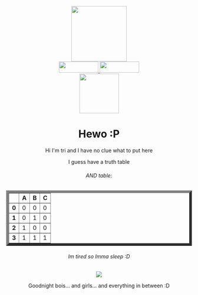 <div id="header" align="center">
    <img src="assets/fox_ears.gif" width="150" />
</div>

<div id="links" align="center">
    <a href="https://youtube.com/channel/UCQOCttekYgat-mh467A0wDQ">
        <img src="https://img.shields.io/badge/YouTube-red?style=for-the-badge&logo=youtube&logoColor=white" height="30" width="107"/>
    </a>
    <a href="https://github.com/TriFoxi">
        <img src="https://img.shields.io/badge/Github-pink?style=for-the-badge&logo=github&logoColor=black" height="30" width="107" />
    </a>
</div>

<div id="stats" align="center">
    <a href="https://www.youtube.com/watch?v=dQw4w9WgXcQ" >
        <img src="https://komarev.com/ghpvc/?username=trifoxi" width="107"/>
    </a>
</div>

<div id="main_text" align="center">
    <h1>Hewo :P</h1>
    <p>Hi I'm tri and I have no clue what to put here</p>
    <p>I guess have a truth table</p>
    <h6>AND table:</h6>
    <table border="7">
        <tr>
            <td></td>
            <td><b>A</b></td>
            <td><b>B</b></td>
            <td><b>C</b></td>
        </tr>
        <tr>
            <td><b>0</b></td>
            <td>0</td>
            <td>0</td>
            <td>0</td>
        </tr>
        <tr>
            <td><b>1</b></td>
            <td>0</td>
            <td>1</td>
            <td>0</td>
        </tr>
        <tr>
            <td><b>2</b></td>
            <td>1</td>
            <td>0</td>
            <td>0</td>
        </tr>
        <tr>
            <td><b>3</b></td>
            <td>1</td>
            <td>1</td>
            <td>1</td>
        </tr>
    </table>
</div>

<div align="center">
    <h6>Im tired so Imma sleep :D</h6>
    <img src="assets/timeToSleep.gif" />
    <p>Goodnight bois... and girls... and everything in between :D<p>
</div>


    
